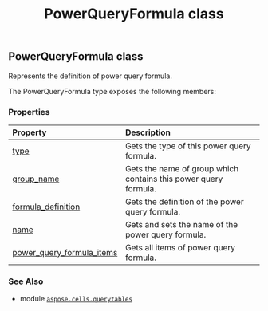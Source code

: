 ﻿---
title: PowerQueryFormula class
second_title: Aspose.Cells for Python via .NET API References
description: 
type: docs
weight: 20
url: /aspose.cells.querytables/powerqueryformula/
is_root: false
---

## PowerQueryFormula class

Represents the definition of power query formula.



The PowerQueryFormula type exposes the following members:

### Properties
| Property | Description |
| :- | :- |
| [type](/cells/python-net/aspose.cells.querytables/powerqueryformula/type) | Gets the type of this power query formula. |
| [group_name](/cells/python-net/aspose.cells.querytables/powerqueryformula/group_name) | Gets the name of group which contains this power query formula. |
| [formula_definition](/cells/python-net/aspose.cells.querytables/powerqueryformula/formula_definition) | Gets the definition of the power query formula. |
| [name](/cells/python-net/aspose.cells.querytables/powerqueryformula/name) | Gets and sets the name of the power query formula. |
| [power_query_formula_items](/cells/python-net/aspose.cells.querytables/powerqueryformula/power_query_formula_items) | Gets all items of power query formula. |



### See Also
* module [`aspose.cells.querytables`](..)
